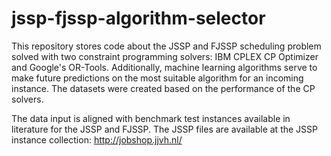 # jssp-fjssp-algorithm-selector
This repository stores code about the JSSP and FJSSP scheduling problem solved with two constraint programming solvers: IBM CPLEX CP Optimizer and Google's OR-Tools. Additionally, machine learning algorithms serve to make future predictions on the most suitable algorithm for an incoming instance. The datasets were created based on the performance of the CP solvers. 

The data input is aligned with benchmark test instances available in literature for the JSSP and FJSSP. The JSSP files are available at the JSSP instance collection: http://jobshop.jjvh.nl/



